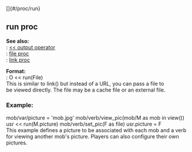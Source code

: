 []{#/proc/run}    
## run proc    
**See also:**    
:   [\<\< output operator](/ref/operator/%3c%3c/output.md)    
:   [file proc](/ref/proc/file.md)    
:   [link proc](/ref/proc/link.md)    
<!-- -->    
**Format:**    
:   O \<\< run(File)    
This is similar to link() but instead of a URL, you can pass a file to    
be viewed directly. The file may be a cache file or an external file.    
### Example:    
mob/var/picture = \'mob.jpg\' mob/verb/view_pic(mob/M as mob in view())    
usr \<\< run(M.picture) mob/verb/set_pic(F as file) usr.picture = F    
This example defines a picture to be associated with each mob and a verb    
for viewing another mob\'s picture. Players can also configure their own    
pictures.  